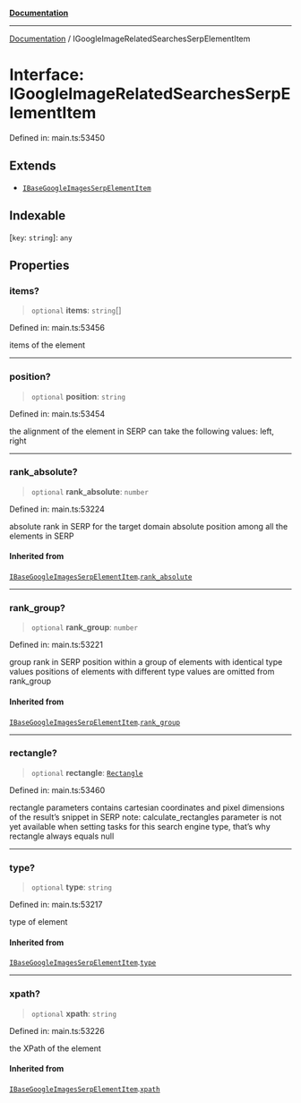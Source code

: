 [**Documentation**](../README.md)

***

[Documentation](../README.md) / IGoogleImageRelatedSearchesSerpElementItem

# Interface: IGoogleImageRelatedSearchesSerpElementItem

Defined in: main.ts:53450

## Extends

- [`IBaseGoogleImagesSerpElementItem`](IBaseGoogleImagesSerpElementItem.md)

## Indexable

\[`key`: `string`\]: `any`

## Properties

### items?

> `optional` **items**: `string`[]

Defined in: main.ts:53456

items of the element

***

### position?

> `optional` **position**: `string`

Defined in: main.ts:53454

the alignment of the element in SERP
can take the following values:
left, right

***

### rank\_absolute?

> `optional` **rank\_absolute**: `number`

Defined in: main.ts:53224

absolute rank in SERP for the target domain
absolute position among all the elements in SERP

#### Inherited from

[`IBaseGoogleImagesSerpElementItem`](IBaseGoogleImagesSerpElementItem.md).[`rank_absolute`](IBaseGoogleImagesSerpElementItem.md#rank_absolute)

***

### rank\_group?

> `optional` **rank\_group**: `number`

Defined in: main.ts:53221

group rank in SERP
position within a group of elements with identical type values
positions of elements with different type values are omitted from rank_group

#### Inherited from

[`IBaseGoogleImagesSerpElementItem`](IBaseGoogleImagesSerpElementItem.md).[`rank_group`](IBaseGoogleImagesSerpElementItem.md#rank_group)

***

### rectangle?

> `optional` **rectangle**: [`Rectangle`](../classes/Rectangle.md)

Defined in: main.ts:53460

rectangle parameters
contains cartesian coordinates and pixel dimensions of the result’s snippet in SERP
note: calculate_rectangles parameter is not yet available when setting tasks for this search engine type, that’s why rectangle always equals null

***

### type?

> `optional` **type**: `string`

Defined in: main.ts:53217

type of element

#### Inherited from

[`IBaseGoogleImagesSerpElementItem`](IBaseGoogleImagesSerpElementItem.md).[`type`](IBaseGoogleImagesSerpElementItem.md#type)

***

### xpath?

> `optional` **xpath**: `string`

Defined in: main.ts:53226

the XPath of the element

#### Inherited from

[`IBaseGoogleImagesSerpElementItem`](IBaseGoogleImagesSerpElementItem.md).[`xpath`](IBaseGoogleImagesSerpElementItem.md#xpath)
